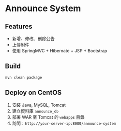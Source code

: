 # Announce System

## Features
- 新增、修改、刪除公告
- 上傳附件
- 使用 SpringMVC + Hibernate + JSP + Bootstrap

## Build
```bash
mvn clean package
```

## Deploy on CentOS
1. 安裝 Java, MySQL, Tomcat
2. 建立資料庫 `announce_db`
3. 部署 WAR 至 Tomcat 的 `webapps` 目錄
4. 訪問：`http://your-server-ip:8080/announce-system`